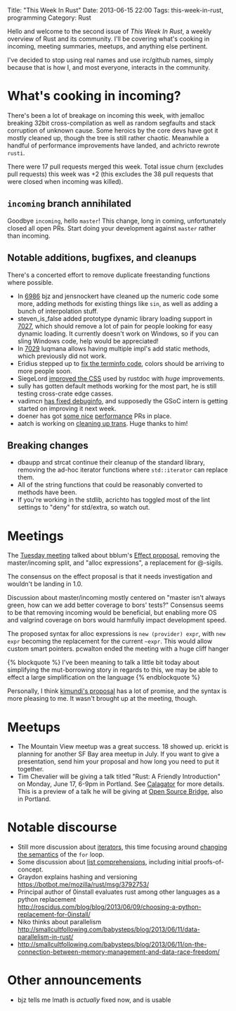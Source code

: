 Title: "This Week In Rust"
Date: 2013-06-15 22:00
Tags: this-week-in-rust, programming
Category: Rust

Hello and welcome to the second issue of *This Week In Rust*, a weekly overview
of Rust and its community. I'll be covering what's cooking in incoming,
meeting summaries, meetups, and anything else pertinent.

I've decided to stop using real names and use irc/github names, simply because
that is how I, and most everyone, interacts in the community.

<!-- more -->

# What's cooking in incoming?

There's been a lot of breakage on incoming this week, with jemalloc breaking
32bit cross-compilation as well as random segfaults and stack corruption of
unknown cause.  Some heroics by the core devs have got it mostly cleaned up,
though the tree is still rather chaotic. Meanwhile a handful of performance
improvements have landed, and achricto rewrote `rusti`.

There were 17 pull requests merged this week. Total issue churn (excludes pull
requests) this week was +2 (this excludes the 38 pull requests that were
closed when incoming was killed).

## `incoming` branch annihilated

Goodbye `incoming`, hello `master`! This change, long in coming, unfortunately
closed all open PRs. Start doing your development against `master` rather than
incoming.

## Notable additions, bugfixes, and cleanups

There's a concerted effort to remove duplicate freestanding functions where
possible.

- In [6986][is6986] bjz and jensnockert have cleaned up the numeric code some
  more, adding methods for existing things like `sin`, as well as adding a
  bunch of interpolation stuff.
- steven_is_false added prototype dynamic library loading support in
  [7027][is7027], which should remove a lot of pain for people looking for
  easy dynamic loading. It currently doesn't work on Windows, so if you can
  sling Windows code, help would be appreciated!
- In [7029][is7029] luqmana allows having multiple impl's add static methods,
  which previously did not work.
- Eridius stepped up to [fix the terminfo code][tinfo], colors should be
  arriving to more people soon.
- SiegeLord [improved the CSS][css] used by rustdoc with *huge* improvements.
- sully has gotten default methods working for the most part, he is still
  testing cross-crate edge casses.
- vadimcn [has fixed debuginfo][debug], and supposedly the GSoC intern is
  getting started on improving it next week.
- doener has got [some nice][inline] [performance][cache] PRs in place.
- aatch is working on [cleaning up trans][trans]. Huge thanks to him!

## Breaking changes

- dbaupp and strcat continue their cleanup of the standard library, removing
  the ad-hoc iterator functions where `std::iterator` can replace them.
- All of the string functions that could be reasonably converted to methods
  have been.
- If you're working in the stdlib, acrichto has toggled most of the lint
  settings to "deny" for std/extra, so watch out.

# Meetings

The [Tuesday meeting][tues] talked about bblum's [Effect proposal][eff],
removing the master/incoming split, and "alloc expressions", a replacement for
@-sigils.

The consensus on the effect proposal is that it needs investigation and
wouldn't be landing in 1.0.

Discussion about master/incoming mostly centered on "master isn't always
green, how can we add better coverage to bors' tests?" Consensus seems to be
that removing incoming would be beneficial, but enabling more OS and valgrind
coverage on bors would harmfully impact development speed.

The proposed syntax for alloc expressions is `new (provider) expr`, with `new
expr` becoming the replacement for the current `~expr`. This would allow
custom smart pointers. pcwalton ended the meeting with a huge cliff hanger

{% blockquote %}
I've been meaning to talk a little bit today about simplifying the
mut-borrowing story in regards to this, we may be able to effect a large
simplification on the language
{% endblockquote %}

Personally, I think [kimundi's proposal][kim] has a lot of promise, and the
syntax is more pleasing to me. It wasn't brought up at the meeting, though.

# Meetups

- The Mountain View meetup was a great success. 18 showed up. erickt is
  planning for another SF Bay area meetup in July. If you want to give a
  presentation, send him your proposal and how long you need to put it
  together.
- Tim Chevalier will be giving a talk titled "Rust: A Friendly Introduction"
  on Monday, June 17, 6-9pm in Portland. See [Calagator][rafi] for more
  details. This is a preview of a talk he will be giving at [Open Source
  Bridge][osb], also in Portland.

# Notable discourse

- Still more discussion about [iterators][iter], this time focusing around
  [changing the semantics][for] of the `for` loop.
- Some discussion about [list comprehensions][listcomp], including initial
  proofs-of-concept.
- Graydon explains hashing and versioning
  https://botbot.me/mozilla/rust/msg/3792753/
- Principal author of 0install evaluates rust among other languages as a
  python replacement
  http://roscidus.com/blog/blog/2013/06/09/choosing-a-python-replacement-for-0install/
- Niko thinks about parallelism
  http://smallcultfollowing.com/babysteps/blog/2013/06/11/data-parallelism-in-rust/
- http://smallcultfollowing.com/babysteps/blog/2013/06/11/on-the-connection-between-memory-management-and-data-race-freedom/

# Other announcements

- bjz tells me lmath is *actually* fixed now, and is usable

[is6986]: https://github.com/mozilla/rust/pull/6986
[is7027]: https://github.com/mozilla/rust/pull/7027
[is7029]: https://github.com/mozilla/rust/pull/7029
[tues]: https://github.com/mozilla/rust/wiki/Meeting-weekly-2013-06-11
[kim]: https://gist.github.com/Kimundi/5744578
[iter]: https://mail.mozilla.org/pipermail/rust-dev/2013-June/004364.html
[rafi]: http://calagator.org/events/1250464376
[for]: https://mail.mozilla.org/pipermail/rust-dev/2013-June/004465.html
[listcomp]: http://www.reddit.com/r/rust/comments/1gag3t/list_comprehensions_in_rust_iterator/
[css]: https://github.com/mozilla/rust/pull/7077
[eff]: https://github.com/mozilla/rust/wiki/Proposal-for-effects
[tinfo]: https://github.com/mozilla/rust/pull/7133
[osb]: http://opensourcebridge.org/sessions/970
[debug]: https://github.com/mozilla/rust/pull/7134
[inline]: https://github.com/mozilla/rust/pull/7154
[cache]: https://github.com/mozilla/rust/pull/7144
[trans]: https://github.com/mozilla/rust/pull/7124

